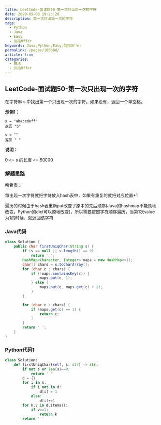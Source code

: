```yaml
---
title: LeetCode-面试题50-第一次只出现一次的字符
date: 2020-05-08 19:23:20
description: 第一次只出现一次的字符
tags: 
  - Python
  - Java
  - Easy
  - 剑指Offer
keywords: Java,Python,Easy,剑指Offer
permalink: /pages/105b9d/
article: true
categories: 
  - 算法
  - 剑指Offer
---
```


## LeetCode-面试题50-第一次只出现一次的字符 

在字符串 s 中找出第一个只出现一次的字符。如果没有，返回一个单空格。

 <!--more-->

**示例1：**

```
s = "abaccdeff"
返回 "b"

s = "" 
返回 " "
```

**说明：**

0 <= s 的长度 <= 50000

### 解题思路

哈希表：

每出现一次字符就把字符放入hash表中，如果有重复的就把对应位置+1

遍历的时候由于hash表重新put改变了原本的先后顺序(Java的hashmap不能原地改变，Python的dict可以原地改变)，所以需要按照字符顺序遍历，当第1次value为1的时候，就返回该字符

### Java代码

```java
class Solution {
    public char firstUniqChar(String s) {
        if (s == null || s.length() == 0)
            return ' ';
        HashMap<Character, Integer> maps = new HashMap<>();
        char[] chars = s.toCharArray();
        for (char c : chars) {
            if (!maps.containsKey(c)) {
                maps.put(c, 1);
            } else {
                maps.put(c, maps.get(c) + 1);
            }
        }

        for (char c : chars) {
            if (maps.get(c) == 1) {
                return c;
            }
        }
        return ' ';
    }
}
```

### Python代码1

```python
class Solution:
    def firstUniqChar(self, s: str) -> str:
        if not s or len(s)==0:
            return ' '
        d = {}
        for i in s:
            if i not in d:
                d[i] = 1
            else:
                d[i]+=1
        for k,v in d.items():
            if v==1:
                return k
        return ' '
```